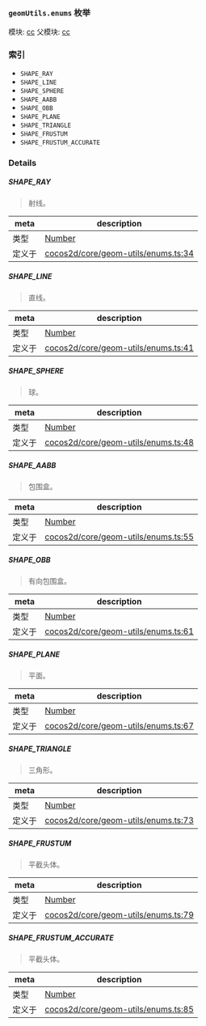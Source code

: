 ### `geomUtils.enums` 枚举



模块: [cc](../modules/cc.md)
父模块: [cc](../modules/cc.md)





### 索引
  - `SHAPE_RAY`
  - `SHAPE_LINE`
  - `SHAPE_SPHERE`
  - `SHAPE_AABB`
  - `SHAPE_OBB`
  - `SHAPE_PLANE`
  - `SHAPE_TRIANGLE`
  - `SHAPE_FRUSTUM`
  - `SHAPE_FRUSTUM_ACCURATE`

### Details


##### SHAPE_RAY

> 射线。

| meta | description |
|------|-------------|
| 类型 | <a href="https://developer.mozilla.org/en/JavaScript/Reference/Global_Objects/Number" class="crosslink external" target="_blank">Number</a> |
| 定义于 | [cocos2d/core/geom-utils/enums.ts:34](https://github.com/cocos-creator/engine/blob/f7d50d63228ec3047fe054a2d1e1535e90da2bd1/cocos2d/core/geom-utils/enums.ts#L34) |



##### SHAPE_LINE

> 直线。

| meta | description |
|------|-------------|
| 类型 | <a href="https://developer.mozilla.org/en/JavaScript/Reference/Global_Objects/Number" class="crosslink external" target="_blank">Number</a> |
| 定义于 | [cocos2d/core/geom-utils/enums.ts:41](https://github.com/cocos-creator/engine/blob/f7d50d63228ec3047fe054a2d1e1535e90da2bd1/cocos2d/core/geom-utils/enums.ts#L41) |



##### SHAPE_SPHERE

> 球。

| meta | description |
|------|-------------|
| 类型 | <a href="https://developer.mozilla.org/en/JavaScript/Reference/Global_Objects/Number" class="crosslink external" target="_blank">Number</a> |
| 定义于 | [cocos2d/core/geom-utils/enums.ts:48](https://github.com/cocos-creator/engine/blob/f7d50d63228ec3047fe054a2d1e1535e90da2bd1/cocos2d/core/geom-utils/enums.ts#L48) |



##### SHAPE_AABB

> 包围盒。

| meta | description |
|------|-------------|
| 类型 | <a href="https://developer.mozilla.org/en/JavaScript/Reference/Global_Objects/Number" class="crosslink external" target="_blank">Number</a> |
| 定义于 | [cocos2d/core/geom-utils/enums.ts:55](https://github.com/cocos-creator/engine/blob/f7d50d63228ec3047fe054a2d1e1535e90da2bd1/cocos2d/core/geom-utils/enums.ts#L55) |



##### SHAPE_OBB

> 有向包围盒。

| meta | description |
|------|-------------|
| 类型 | <a href="https://developer.mozilla.org/en/JavaScript/Reference/Global_Objects/Number" class="crosslink external" target="_blank">Number</a> |
| 定义于 | [cocos2d/core/geom-utils/enums.ts:61](https://github.com/cocos-creator/engine/blob/f7d50d63228ec3047fe054a2d1e1535e90da2bd1/cocos2d/core/geom-utils/enums.ts#L61) |



##### SHAPE_PLANE

> 平面。

| meta | description |
|------|-------------|
| 类型 | <a href="https://developer.mozilla.org/en/JavaScript/Reference/Global_Objects/Number" class="crosslink external" target="_blank">Number</a> |
| 定义于 | [cocos2d/core/geom-utils/enums.ts:67](https://github.com/cocos-creator/engine/blob/f7d50d63228ec3047fe054a2d1e1535e90da2bd1/cocos2d/core/geom-utils/enums.ts#L67) |



##### SHAPE_TRIANGLE

> 三角形。

| meta | description |
|------|-------------|
| 类型 | <a href="https://developer.mozilla.org/en/JavaScript/Reference/Global_Objects/Number" class="crosslink external" target="_blank">Number</a> |
| 定义于 | [cocos2d/core/geom-utils/enums.ts:73](https://github.com/cocos-creator/engine/blob/f7d50d63228ec3047fe054a2d1e1535e90da2bd1/cocos2d/core/geom-utils/enums.ts#L73) |



##### SHAPE_FRUSTUM

> 平截头体。

| meta | description |
|------|-------------|
| 类型 | <a href="https://developer.mozilla.org/en/JavaScript/Reference/Global_Objects/Number" class="crosslink external" target="_blank">Number</a> |
| 定义于 | [cocos2d/core/geom-utils/enums.ts:79](https://github.com/cocos-creator/engine/blob/f7d50d63228ec3047fe054a2d1e1535e90da2bd1/cocos2d/core/geom-utils/enums.ts#L79) |



##### SHAPE_FRUSTUM_ACCURATE

> 平截头体。

| meta | description |
|------|-------------|
| 类型 | <a href="https://developer.mozilla.org/en/JavaScript/Reference/Global_Objects/Number" class="crosslink external" target="_blank">Number</a> |
| 定义于 | [cocos2d/core/geom-utils/enums.ts:85](https://github.com/cocos-creator/engine/blob/f7d50d63228ec3047fe054a2d1e1535e90da2bd1/cocos2d/core/geom-utils/enums.ts#L85) |



